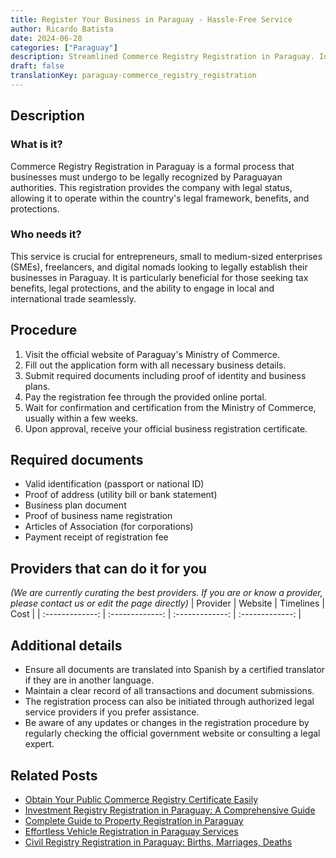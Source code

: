 ```yaml
---
title: Register Your Business in Paraguay - Hassle-Free Service
author: Ricardo Batista
date: 2024-06-28
categories: ["Paraguay"]
description: Streamlined Commerce Registry Registration in Paraguay. Ideal for entrepreneurs, SMEs, and freelancers seeking legitimacy and protection.
draft: false
translationKey: paraguay-commerce_registry_registration
---
```


## Description
### What is it?
Commerce Registry Registration in Paraguay is a formal process that businesses must undergo to be legally recognized by Paraguayan authorities. This registration provides the company with legal status, allowing it to operate within the country's legal framework, benefits, and protections.

### Who needs it?
This service is crucial for entrepreneurs, small to medium-sized enterprises (SMEs), freelancers, and digital nomads looking to legally establish their businesses in Paraguay. It is particularly beneficial for those seeking tax benefits, legal protections, and the ability to engage in local and international trade seamlessly.

## Procedure

1. Visit the official website of Paraguay's Ministry of Commerce.
2. Fill out the application form with all necessary business details.
3. Submit required documents including proof of identity and business plans.
4. Pay the registration fee through the provided online portal.
5. Wait for confirmation and certification from the Ministry of Commerce, usually within a few weeks.
6. Upon approval, receive your official business registration certificate.


## Required documents

- Valid identification (passport or national ID)
- Proof of address (utility bill or bank statement)
- Business plan document
- Proof of business name registration
- Articles of Association (for corporations)
- Payment receipt of registration fee


## Providers that can do it for you
_(We are currently curating the best providers. If you are or know a provider, please contact us or edit the page directly)_
| Provider        |     Website     |     Timelines    |       Cost      |
| :-------------: | :-------------: |  :-------------: | :-------------: |

## Additional details

- Ensure all documents are translated into Spanish by a certified translator if they are in another language.
- Maintain a clear record of all transactions and document submissions.
- The registration process can also be initiated through authorized legal service providers if you prefer assistance.
- Be aware of any updates or changes in the registration procedure by regularly checking the official government website or consulting a legal expert.




## Related Posts

- [Obtain Your Public Commerce Registry Certificate Easily](https://tramitit.com/guides/paraguay/public_commerce_registry_certificate/)
- [Investment Registry Registration in Paraguay: A Comprehensive Guide](https://tramitit.com/guides/paraguay/investment_registry_registration/)
- [Complete Guide to Property Registration in Paraguay](https://tramitit.com/guides/paraguay/property_registration/)
- [Effortless Vehicle Registration in Paraguay Services](https://tramitit.com/guides/paraguay/vehicle_registration/)
- [Civil Registry Registration in Paraguay: Births, Marriages, Deaths](https://tramitit.com/guides/paraguay/civil_registry_registration/)